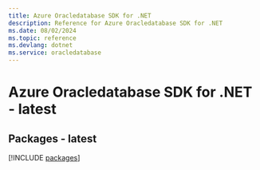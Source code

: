 ```yaml
---
title: Azure Oracledatabase SDK for .NET
description: Reference for Azure Oracledatabase SDK for .NET
ms.date: 08/02/2024
ms.topic: reference
ms.devlang: dotnet
ms.service: oracledatabase
---
```

# Azure Oracledatabase SDK for .NET - latest
## Packages - latest
[!INCLUDE [packages](oracledatabase-index.md)]